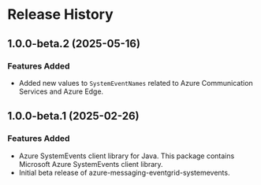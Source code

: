 # Release History

## 1.0.0-beta.2 (2025-05-16)

### Features Added
- Added new values to `SystemEventNames` related to Azure Communication Services and Azure Edge.

## 1.0.0-beta.1 (2025-02-26)

### Features Added
- Azure SystemEvents client library for Java. This package contains Microsoft Azure SystemEvents client library.
- Initial beta release of azure-messaging-eventgrid-systemevents.
